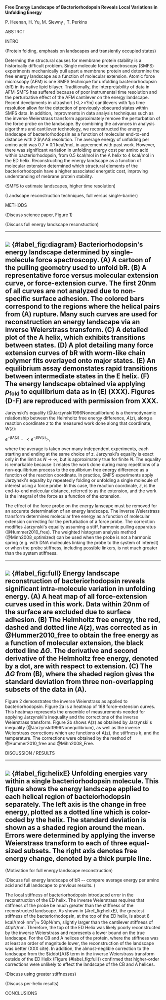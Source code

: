 **Free Energy Landscape of Bacteriorhodopsin Reveals Local Variations in Unfolding Energy**

P. Heenan, H. Yu, M. Siewny , T. Perkins

ABSTRCT 

INTRO

(Protein folding, emphasis on landscapes and transiently occupied states)

Determing the structural causes for membrane protein stability is a historically difficult problem. Single molecule force spectroscopy (SMFS) experiments mechanically pull apart a membrane protein and determine the free energy landscape as a function of molecular extension. Atomic force microscopy (AFM) is one SMFS technique for unfolding bacteriorhodopsin (bR) in its native lipid bilayer. Traditionally, the interpretability of data in AFM-SMFS has suffered because of poor instrumental time resolution and the perturbative effect of the AFM cantilever on the energy landscape. Recent develpments in ultrashort ($<$L$>$=?m) cantilevers with 1$\upmu$s time resolution allow for the detection of previously-obscured states within SMFS data. In addition, improvments in data analysis techniques such as the inverse Weierstrass transform approximately remove the perturbation of the force probe on the landscape. By combining the advances in analysis algorithms and cantilever technology, we reconstructed the energy landscape of bacteriorhodopsin as a function of molecular end-to-end distance with 2 $\AA$ resolution. The average energy of unfolding per amino acid was 0.7 $\pm$ 0.1 kcal/mol, in agreement with past work. However, there was significant variation in unfolding energy cost per amino acid within bacteriorhodopsin, from 0.5 kcal/mol in the A helix to 4 kcal/mol in the ED helix. Reconstructing the energy landscape as a function of molecular extension determined which structural elements of the bacteriorhodopsin have a higher associated energetic cost, improving understanding of mebrane protein stability. 

(SMFS to estimate landscapes, higher time resolution)

(Landscape reconstruction techniques, full versus single-barrier)

METHODS

(Discuss science paper, Figure 1)

(Discuss full energy landscape resonstuction)


----
![](./Figures/combined.png)
{#label_fig:diagram} **Bacteriorhodopsin's energy landscape determined by single-molecule force spectroscopy.** (**A**) A cartoon of the pulling geometry used to unfold bR. (**B**) A representative force versus molecular extension curve, or force-extension curve. The first 20nm of all curves are not analyzed due to non-specific surface adhesion. The colored bars correspond to the regions where the helical pairs from (A) rupture. Many such curves are used for reconstruction an energy landscape via an inverse Weierstrass transform. (**C**) A detailed plot of the A helix, which exhibits transitions between states. (**D**) A plot detailing many force extension curves of bR with worm-like chain polymer fits overlayed onto major states. (**E**) An equilibrium assay demonstates rapid transitions between intermediate states in the E helix. (**F**) The energy landscape obtained via applying  $p_{\text{fold}}$ to equilibrium data as in (E) (XXX). Figures (D-F) are reproduced with permission from XXX.
----

Jarzynski's equality (@Jarzynski1996Nonequilibrium) is a thermodynamic relationship between the Helmholtz free energy difference, $A(z)$, along a reaction coordinate $z$ to the measured work done along that coordinate, $W(z)$:

$e^{-\beta A(z)} = <e^{-\beta W(z)}>$,

where the average is taken over many independent experiments, each starting and ending at the same choice of z. Jarzynski's equality is exact only in the limit as $N \rightarrow \infty$, but is approximately true for finite $N$. The equality is remarkable because it relates the work done during many repetitions of a non-equilibrium process to the equilibrium free energy difference as a function of the reaction coordinate. In practice, SMFS experiments apply Jarzynski's equality by repeatedly folding or unfolding a single molecule of interest using a force probe. In this case, the reaction coordinate, $z$, is the end-to-end molecular distance, referred to as the extension, and the work is the integral of the force as a function of the extension.

The effect of the force probe on the energy lanscape must be removed for an accurate determination of an energy landscape. The inverse Weierstrass transform determines molecular free energy as a function of molecular extension correcting for the perturbation of a force probe. The correction modifies Jarzynski's equality assuming a stiff, harmonic pulling apparatus (@Hummer2010_free). The weighted histogram analysis method (@Minh2008_optimized) can be used when the probe is not a harmonic spring (e.g. with DNA molecules linking the probe to the system of interest) or when the probe stiffness, including possible linkers, is not much greater than the system stiffness.

----
![](./Figures/iwt_diagram.png)
{#label_fig:full} **Energy landscape reconstruction of bacteriorhodopsin reveals significant intra-molecule variation in unfolding energy.**  (**A**) A heat map of all force-extension curves used in this work. Data within 20nm of the surface are excluded due to surface adhesion. (**B**) The Helmholtz free energy, the red, dashed and dotted line $A(z)$, was corrected as in @Hummer2010_free to obtain the free energy as a function of molecular extension, the black dotted line $\Delta G$. The derivative and second derivative of the Helmholtz free energy, denoted by a dot, are with respect to extension. (**C**) The $\Delta G$ from (B), where the shaded region gives the standard deviation from three non-overlapping subsets of the data in (A). 
----

Figure 2 demonstrates the inverse Weierstrass as applied to bacteriorhodopsin. Figure 2a is a heatmap of 168 force-extension curves. This heatmap represents the ensemble of measurements needed for applying Jarzynski's inequality and the corrections of the inverse Weierstrass transform. Figure 2b shows A(z) as obtained by Jarzynski's inequality (@Jarzynski1996Nonequilibrium), as well as the inverse Weierstrass corrections which are functions of A(z), the stiffness $k$, and the temperature. The corrections were obtained by the method of @Hummer2010_free and @Mihn2008_Free.

DISCUSSION / RESULTS


----
![](./Figures/gallery.png)
{#label_fig:helixE} **Unfolding energies vary within a single bacteriorhodopsin molecule.** This figure shows the energy landscape applied to each helical region of bacteiorhodopsin separately. The left axis is the change in free energy, plotted as a dotted line which is color-coded by the helix. The standard deviation is shown as a shaded region around the mean. Errors were determined by applying the inverse Weierstrass transform to each of three equal-sized subsets. The right axis denotes free energy change, denoted by a thick purple line. 
----


(Motivation for full energy landscape reconstruction) 

(Discuss full energy landscape of bR -- compare average energy per amino acid and full landscape to previous results. )


The local stiffness of bacteriorhodopsin introduced error in the reconstruction of the ED helix. The inverse Weierstrass requires that stiffness of the probe be much greater than the stiffness of the reconstructed landscape. As shown in {#ref_fig:helixE}, the greatest stiffness of the bacteriorhodopsin, at the top of the ED helix, is about 8 kcal/(mol$\cdot$ $\text{nm}^2$)$\approx$ 50pN/nm, slightly larger than the cantilever stiffness of 40pN/nm. Therefore, the top of the ED Helix was likely poorly reconstructed by the inverse Weierstrass and represents a lower bound on the true landscape. For the CB and A helices of the protein, where the stiffness was at least an order of magnitude lower, the reconstruction of the landscape was better (XXX cite). In addition, the almost-neglible correction to the landscape from the $\ddot{A}$ term in the inverse Weierstrass transform outside of the ED Helix (Figure {#label_fig:full}) confirmed that higher-order corrections were unlikely to effect the landscape of the CB and A helices.

(Discuss using greater stiffnesses) 

(Discuss per-helix results)

CONCLUSIONS 

